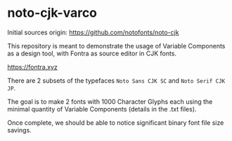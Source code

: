 # noto-cjk-varco

Initial sources origin: https://github.com/notofonts/noto-cjk

This repository is meant to demonstrate the usage of Variable Components as a design tool, with Fontra as source editor in CJK fonts.

https://fontra.xyz

There are 2 subsets of the typefaces `Noto Sans CJK SC` and `Noto Serif CJK JP`.

The goal is to make 2 fonts with 1000 Character Glyphs each using the minimal quantity of Variable Components (details in the .txt files).

Once complete, we should be able to notice significant binary font file size savings.

